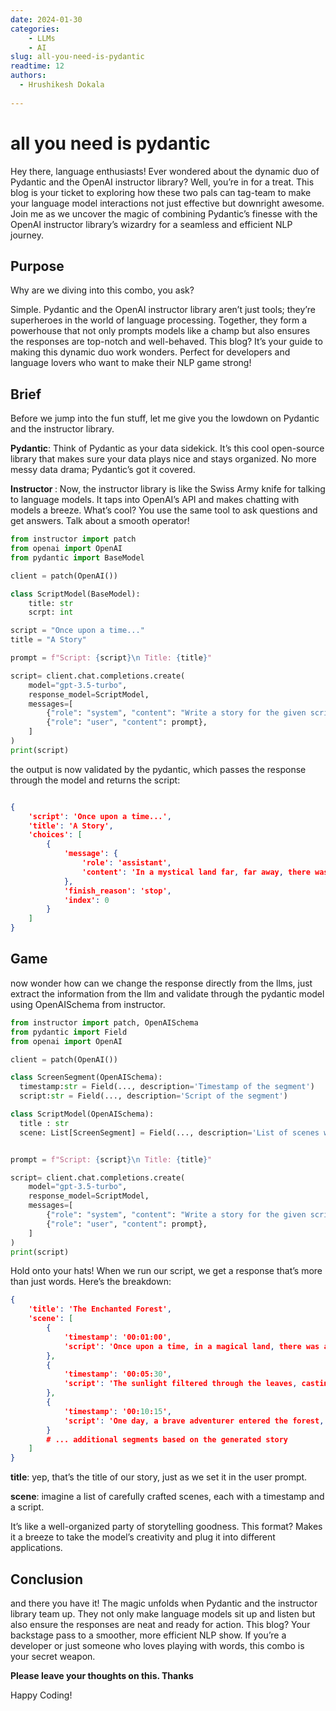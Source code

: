 ```yaml
---
date: 2024-01-30
categories:
    - LLMs
    - AI
slug: all-you-need-is-pydantic
readtime: 12
authors:
  - Hrushikesh Dokala
    
---
```


# all you need is pydantic

Hey there, language enthusiasts! Ever wondered about the dynamic duo of Pydantic and the OpenAI instructor library? Well, you’re in for a treat. This blog is your ticket to exploring how these two pals can tag-team to make your language model interactions not just effective but downright awesome. Join me as we uncover the magic of combining Pydantic’s finesse with the OpenAI instructor library’s wizardry for a seamless and efficient NLP journey.

## Purpose

Why are we diving into this combo, you ask?

Simple. Pydantic and the OpenAI instructor library aren’t just tools; they’re superheroes in the world of language processing. Together, they form a powerhouse that not only prompts models like a champ but also ensures the responses are top-notch and well-behaved. This blog? It’s your guide to making this dynamic duo work wonders. Perfect for developers and language lovers who want to make their NLP game strong!

## Brief

Before we jump into the fun stuff, let me give you the lowdown on Pydantic and the instructor library.

<b>Pydantic</b>: Think of Pydantic as your data sidekick. It’s this cool open-source library that makes sure your data plays nice and stays organized. No more messy data drama; Pydantic’s got it covered.

<b>Instructor </b>: Now, the instructor library is like the Swiss Army knife for talking to language models. It taps into OpenAI’s API and makes chatting with models a breeze. What’s cool? You use the same tool to ask questions and get answers. Talk about a smooth operator!

```py
from instructor import patch
from openai import OpenAI
from pydantic import BaseModel

client = patch(OpenAI())

class ScriptModel(BaseModel):
    title: str
    scrpt: int

script = "Once upon a time..."
title = "A Story"

prompt = f"Script: {script}\n Title: {title}"

script= client.chat.completions.create(
    model="gpt-3.5-turbo",
    response_model=ScriptModel,
    messages=[
        {"role": "system", "content": "Write a story for the given script"},
        {"role": "user", "content": prompt},
    ]
)
print(script)
```
the output is now validated by the pydantic, which passes the response through the model and returns the script:

```json

{
    'script': 'Once upon a time...',
    'title': 'A Story',
    'choices': [
        {
            'message': {
                'role': 'assistant',
                'content': 'In a mystical land far, far away, there was a captivating tale waiting to be told. The script unfolded with a magical atmosphere, and the story was aptly named "A Story." As the plot thickened, the characters embarked on a journey filled with twists and turns, ultimately leading to a surprising and heartwarming conclusion.'
            },
            'finish_reason': 'stop',
            'index': 0
        }
    ]
}
```

## Game

now wonder how can we change the response directly from the llms, just extract the information from the llm and validate through the pydantic model using OpenAISchema from instructor.

```py
from instructor import patch, OpenAISchema
from pydantic import Field
from openai import OpenAI

client = patch(OpenAI())

class ScreenSegment(OpenAISchema):
  timestamp:str = Field(..., description='Timestamp of the segment')
  script:str = Field(..., description='Script of the segment')

class ScriptModel(OpenAISchema):
  title : str
  scene: List[ScreenSegment] = Field(..., description='List of scenes with timestamp')


prompt = f"Script: {script}\n Title: {title}"

script= client.chat.completions.create(
    model="gpt-3.5-turbo",
    response_model=ScriptModel,
    messages=[
        {"role": "system", "content": "Write a story for the given script"},
        {"role": "user", "content": prompt},
    ]
)
print(script)
```

Hold onto your hats! When we run our script, we get a response that’s more than just words. Here’s the breakdown:

```json
{
    'title': 'The Enchanted Forest',
    'scene': [
        {
            'timestamp': '00:01:00',
            'script': 'Once upon a time, in a magical land, there was an enchanted forest filled with mystical creatures and ancient trees.'
        },
        {
            'timestamp': '00:05:30',
            'script': 'The sunlight filtered through the leaves, casting a warm glow on the forest floor as the creatures went about their daily activities.'
        },
        {
            'timestamp': '00:10:15',
            'script': 'One day, a brave adventurer entered the forest, seeking the fabled Fountain of Wishes rumored to grant the deepest desires of those who find it.'
        }
        # ... additional segments based on the generated story
    ]
}
```

<b>title</b>: yep, that’s the title of our story, just as we set it in the user prompt.

<b>scene</b>: imagine a list of carefully crafted scenes, each with a timestamp and a script.

It’s like a well-organized party of storytelling goodness. This format? Makes it a breeze to take the model’s creativity and plug it into different applications.

## Conclusion

and there you have it! The magic unfolds when Pydantic and the instructor library team up. They not only make language models sit up and listen but also ensure the responses are neat and ready for action. This blog? Your backstage pass to a smoother, more efficient NLP show. If you’re a developer or just someone who loves playing with words, this combo is your secret weapon.

<b>Please leave your thoughts on this. Thanks</b>

Happy Coding!   